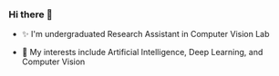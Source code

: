 ### Hi there 👋

- ✨ I'm undergraduated Research Assistant in Computer Vision Lab 

- 🌱 My interests include Artificial Intelligence, Deep Learning, and Computer Vision

